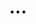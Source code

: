 ---
type: function
title: ...
sidebar_label: ...
slug: /...
status: planned | beta | live | deprecated
audience: [participants, coordinators, administrators, data_scientists, developers]
relatedFunctions: []
relatedObjects: []
relatedPublications: []
owner: your-name
lastReviewed: YYYY-MM-DD
---